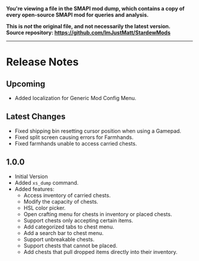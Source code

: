 **You're viewing a file in the SMAPI mod dump, which contains a copy of every open-source SMAPI mod
for queries and analysis.**

**This is _not_ the original file, and not necessarily the latest version.**  
**Source repository: https://github.com/ImJustMatt/StardewMods**

----

# Release Notes

## Upcoming

- Added localization for Generic Mod Config Menu.

## Latest Changes

- Fixed shipping bin resetting cursor position when using a Gamepad.
- Fixed split screen causing errors for Farmhands.
- Fixed farmhands unable to access carried chests.

## 1.0.0

- Initial Version
- Added `xs_dump` command.
- Added features:
    - Access inventory of carried chests.
    - Modify the capacity of chests.
    - HSL color picker.
    - Open crafting menu for chests in inventory or placed chests.
    - Support chests only accepting certain items.
    - Add categorized tabs to chest menu.
    - Add a search bar to chest menu.
    - Support unbreakable chests.
    - Support chests that cannot be placed.
    - Add chests that pull dropped items directly into their inventory.